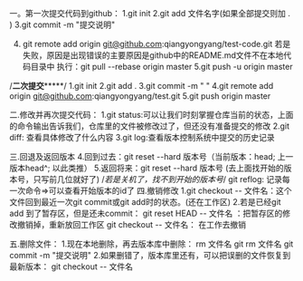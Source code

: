 一。第一次提交代码到github：
   1.git init 
   2.git add 文件名字(如果全部提交则加 . )
   3.git commit -m "提交说明"

4. git remote add origin git@github.com:qiangyongyang/test-code.git
   若是失败，原因是出现错误的主要原因是github中的README.md文件不在本地代码目录中
     执行：git pull --rebase origin master
   5.git push -u origin master

/******************二次提交***********************/
1.git init 
2.git add .
3.git commit -m " "
4.git remote add origin git@github.com:qiangyongyang/test.git
5.git push origin master

二.修改并再次提交代码：
1.git status:可以让我们时刻掌握仓库当前的状态，上面的命令输出告诉我们，仓库里的文件被修改过了，但还没有准备提交的修改
2.git diff:	查看具体修改了什么内容
3.git log:查看版本控制系统中提交的历史记录

三.回退及返回版本
4.回到过去：git reset --hard 版本号（当前版本：head; 上一版本head^; 以此类推）
5.返回将来：git reset --hard 版本号 (去上面找开始的版本号，只写前几位就好了)
   /*若是关机了，找不到开始的版本号*/
	git reflog: 记录每一次命令=>可以查看开始版本的id了
四.撤销修改
1.git checkout -- 文件名：这个文件回到最近一次git commit或git add时的状态。(还在工作区)
2.若是已经git add 到了暂存区，但是还未commit：
   git reset HEAD -- 文件名      ：把暂存区的修改撤销掉，重新放回工作区
   git checkout -- 文件名：    在工作去撤销

五.删除文件：
1.现在本地删除，再去版本库中删除：
rm  文件名
git rm 文件名
git commit -m "提交说明"
2.如果删错了，版本库里还有，可以把误删的文件恢复到最新版本：
git checkout -- 文件名



#  